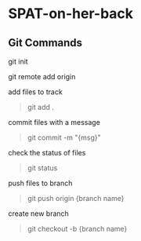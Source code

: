 # SPAT-on-her-back

## Git Commands

git init 

git remote add origin <link>

add files to track 
> git add .

commit files with a message
> git commit -m "{msg}"

check the status of files
> git status

push files to branch
> git push origin {branch name}

create new branch
> git checkout -b {branch name}

